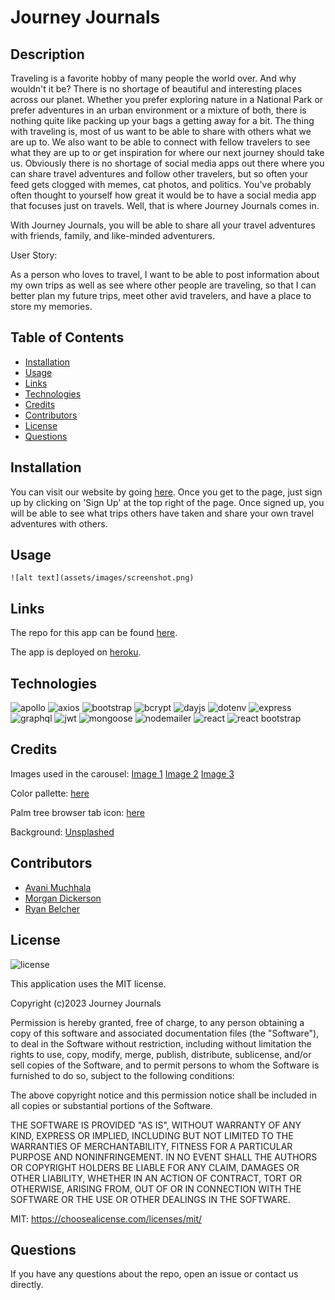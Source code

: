 # Journey Journals

## Description

Traveling is a favorite hobby of many people the world over. And why wouldn't it be? There is no shortage of beautiful and interesting places across our planet. Whether you prefer exploring nature in a National Park or prefer adventures in an urban environment or a mixture of both, there is nothing quite like packing up your bags a getting away for a bit. The thing with traveling is, most of us want to be able to share with others what we are up to. We also want to be able to connect with fellow travelers to see what they are up to or get inspiration for where our next journey should take us. Obviously there is no shortage of social media apps out there where you can share travel adventures and follow other travelers, but so often your feed gets clogged with memes, cat photos, and politics. You've probably often thought to yourself how great it would be to have a social media app that focuses just on travels. Well, that is where Journey Journals comes in. 

With Journey Journals, you will be able to share all your travel adventures with friends, family, and like-minded adventurers. 

User Story:

As a person who loves to travel, I want to be able to post information about my own trips as well as see where other people are traveling, so that I can better plan my future trips, meet other avid travelers, and have a place to store my memories.  


## Table of Contents

- [Installation](#installation)
- [Usage](#usage)
- [Links](#links)
- [Technologies](#technologies)
- [Credits](#credits)
- [Contributors](#contributors)
- [License](#license)
- [Questions](#questions)


## Installation

You can visit our website by going [here](). Once you get to the page, just sign up by clicking on 'Sign Up' at the top right of the page. Once signed up, you will be able to see what trips others have taken and share your own travel adventures with others.  


## Usage



    ![alt text](assets/images/screenshot.png)
 

## Links

The repo for this app can be found [here](https://github.com/M-Dickerson/journey-journals).

The app is deployed on [heroku]().


## Technologies

![apollo](https://img.shields.io/badge/apollo-v3.6.2-blueviolet)
![axios](https://img.shields.io/badge/axios-v1.2.3-blue)
![bootstrap](https://img.shields.io/badge/bootstrap-v5.2.3-green)
![bcrypt](https://img.shields.io/badge/bcrypt-v4.0.1-yellowgreen)
![dayjs](https://img.shields.io/badge/dayjs-v1.11.7-orange)
![dotenv](https://img.shields.io/badge/dotenv-v16.0.3-red)
![express](https://img.shields.io/badge/express-v4.17.1-brightgreen)
![graphql](https://img.shields.io/badge/graphql-v16.3.0-blueviolet)
![jwt](https://img.shields.io/badge/jwt-v8.5.1-blue)
![mongoose](https://img.shields.io/badge/mongoose-v5.9.10-green)
![nodemailer](https://img.shields.io/badge/nodemailer-v6.9.1-yellowgreen)
![react](https://img.shields.io/badge/react-v17.0.2-orange)
![react bootstrap](https://img.shields.io/badge/react_bootstrap-v2.7.2-red)


## Credits

Images used in the carousel: [Image 1](https://unsplash.com/photos/A5rCN8626Ck) [Image 2](https://unsplash.com/photos/NXVcE-LkrzQ) [Image 3](https://unsplash.com/photos/vk4vjTNVrTg)

Color pallette: [here](https://colorpalettes.io/tropical-summer-color-palette/)

Palm tree browser tab icon: [here](https://www.flaticon.com/free-icon/island-with-palm-trees_66375?term=palm+tree&page=1&position=15&origin=tag&related_id=66375)

Background: [Unsplashed](https://unsplash.com/photos/CSs8aiN_LkI)


## Contributors 

- [Avani Muchhala](https://github.com/AvaniMuchhala)
- [Morgan Dickerson](https://github.com/M-Dickerson)
- [Ryan Belcher](https://github.com/RyanMBelcher)


## License

![license](https://img.shields.io/badge/License-MIT-blueviolet)

This application uses the MIT license.

Copyright (c)2023 Journey Journals

Permission is hereby granted, free of charge, to any person obtaining
a copy of this software and associated documentation files (the
"Software"), to deal in the Software without restriction, including
without limitation the rights to use, copy, modify, merge, publish,
distribute, sublicense, and/or sell copies of the Software, and to
permit persons to whom the Software is furnished to do so, subject to
the following conditions:

The above copyright notice and this permission notice shall be
included in all copies or substantial portions of the Software.

THE SOFTWARE IS PROVIDED "AS IS", WITHOUT WARRANTY OF ANY KIND,
EXPRESS OR IMPLIED, INCLUDING BUT NOT LIMITED TO THE WARRANTIES OF
MERCHANTABILITY, FITNESS FOR A PARTICULAR PURPOSE AND
NONINFRINGEMENT. IN NO EVENT SHALL THE AUTHORS OR COPYRIGHT HOLDERS BE
LIABLE FOR ANY CLAIM, DAMAGES OR OTHER LIABILITY, WHETHER IN AN ACTION
OF CONTRACT, TORT OR OTHERWISE, ARISING FROM, OUT OF OR IN CONNECTION
WITH THE SOFTWARE OR THE USE OR OTHER DEALINGS IN THE SOFTWARE.
  
MIT: https://choosealicense.com/licenses/mit/


## Questions

If you have any questions about the repo, open an issue or contact us directly.